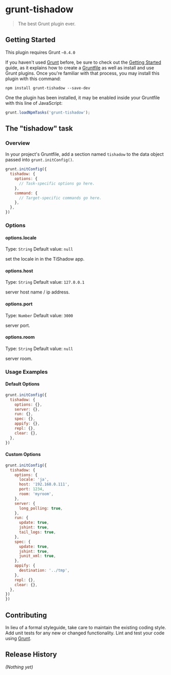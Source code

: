 # grunt-tishadow

> The best Grunt plugin ever.

## Getting Started
This plugin requires Grunt `~0.4.0`

If you haven't used [Grunt](http://gruntjs.com/) before, be sure to check out the [Getting Started](http://gruntjs.com/getting-started) guide, as it explains how to create a [Gruntfile](http://gruntjs.com/sample-gruntfile) as well as install and use Grunt plugins. Once you're familiar with that process, you may install this plugin with this command:

```shell
npm install grunt-tishadow --save-dev
```

One the plugin has been installed, it may be enabled inside your Gruntfile with this line of JavaScript:

```js
grunt.loadNpmTasks('grunt-tishadow');
```

## The "tishadow" task

### Overview
In your project's Gruntfile, add a section named `tishadow` to the data object passed into `grunt.initConfig()`.

```js
grunt.initConfig({
  tishadow: {
    options: {
      // Task-specific options go here.
    },
    command: {
      // Target-specific commands go here.
    },
  },
})
```

### Options

#### options.locale
Type: `String`
Default value: `null`

set the locale in in the TiShadow app.

#### options.host
Type: `String`
Default value: `127.0.0.1`

server host name / ip address.

#### options.port
Type: `Number`
Default value: `3000`

server port.

#### options.room
Type: `String`
Default value: `null`

server room.

### Usage Examples

#### Default Options

```js
grunt.initConfig({
  tishadow: {
    options: {},
    server: {},
    run: {},
    spec: {},
    appify: {},
    repl: {},
    clear: {},
  },
})
```

#### Custom Options

```js
grunt.initConfig({
  tishadow: {
    options: {
      locale: 'ja',
      host: '192.168.0.111',
      port: 1234,
      room: 'myroom',
    },
    server: {
      long_polling: true,
    },
    run: {
      update: true,
      jshint: true,
      tail_logs: true,
    },
    spec: {
      update: true,
      jshint: true,
      junit_xml: true,
    },
    appify: {
      destination: '../tmp',
    },
    repl: {},
    clear: {},
  },
})
})
```

## Contributing
In lieu of a formal styleguide, take care to maintain the existing coding style. Add unit tests for any new or changed functionality. Lint and test your code using [Grunt](http://gruntjs.com/).

## Release History
_(Nothing yet)_
